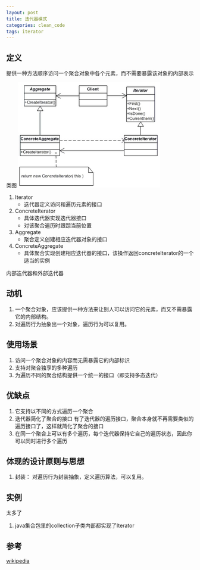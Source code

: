 ```yaml
---
layout: post
title: 迭代器模式
categories: clean_code
tags: iterator
---
```





## 定义

提供一种方法顺序访问一个聚合对象中各个元素，而不需要暴露该对象的内部表示

类图
![类图](/images/design_pattern/iterator.jpg)

1. Iterator
    * 迭代器定义访问和遍历元素的接口
2. ConcreteIterator
    * 具体迭代器实现迭代器接口
    * 对该聚合遍历时跟踪当前位置
3. Aggregate
    * 聚合定义创建相应迭代器对象的接口
4. ConcreteAggregate
    * 具体聚合实现创建相应迭代器的接口，该操作返回concreteIterator的一个适当的实例

内部迭代器和外部迭代器

## 动机

1. 一个聚合对象，应该提供一种方法来让别人可以访问它的元素，而又不需暴露它的内部结构。
2. 对遍历行为抽象出一个对象，遍历行为可以复用。

## 使用场景

1. 访问一个聚合对象的内容而无需暴露它的内部标识
2. 支持对聚合独享的多种遍历
3. 为遍历不同的聚合结构提供一个统一的接口（即支持多态迭代）

## 优缺点

1. 它支持以不同的方式遍历一个聚合
2. 迭代器简化了聚合的接口 有了迭代器的遍历接口，聚合本身就不再需要类似的遍历接口了，这样就简化了聚合的接口
3. 在同一个聚合上可以有多个遍历，每个迭代器保持它自己的遍历状态，因此你可以同时进行多个遍历

## 体现的设计原则与思想

1. 封装： 对遍历行为封装抽象，定义遍历算法，可以复用。

## 实例

太多了

1. java集合包里的collection子类内部都实现了Iterator

## 参考

[wikipedia](https://en.wikipedia.org/wiki/Iterator_pattern)
